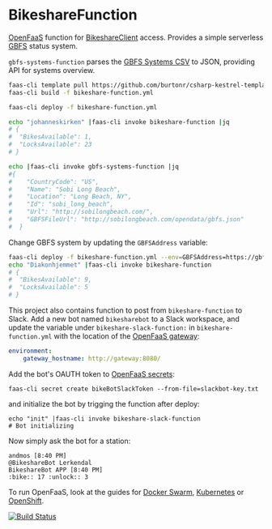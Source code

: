 BikeshareFunction
===

[OpenFaaS](https://www.openfaas.com/) function for [BikeshareClient](https://github.com/andmos/BikeshareClient) access.
Provides a simple serverless [GBFS](https://github.com/NABSA/gbfs) status system.

`gbfs-systems-function` parses the [GBFS Systems CSV](https://raw.githubusercontent.com/NABSA/gbfs/master/systems.csv) to JSON, providing API for systems overview.

```bash
faas-cli template pull https://github.com/burtonr/csharp-kestrel-template
faas-cli build -f bikeshare-function.yml

faas-cli deploy -f bikeshare-function.yml

echo "johanneskirken" |faas-cli invoke bikeshare-function |jq
# {
#  "BikesAvailable": 1,
#  "LocksAvailable": 23
# }

echo |faas-cli invoke gbfs-systems-function |jq
#{
#    "CountryCode": "US",
#    "Name": "Sobi Long Beach",
#    "Location": "Long Beach, NY",
#    "Id": "sobi_long_beach",
#    "Url": "http://sobilongbeach.com/",
#    "GBFSFileUrl": "http://sobilongbeach.com/opendata/gbfs.json"
#  }
```

Change GBFS system by updating the `GBFSAddress` variable:

```bash
faas-cli deploy -f bikeshare-function.yml --env=GBFSAddress=https://gbfs.urbansharing.com/oslobysykkel.no/gbfs.json update=true
echo "Diakonhjemmet" |faas-cli invoke bikeshare-function
# {
#  "BikesAvailable": 9,
#  "LocksAvailable": 5
# }
```

This project also contains function to post from `bikeshare-function` to Slack. Add a new bot named `bikesharebot` to a Slack workspace, and update the variable under `bikeshare-slack-function:` in `bikeshare-function.yml` with the location of the [OpenFaaS gateway](https://github.com/openfaas/workshop/blob/master/lab4.md#call-one-function-from-another):

```yaml
environment:
    gateway_hostname: http://gateway:8080/
```

Add the bot's OAUTH token to [OpenFaaS secrets](https://docs.openfaas.com/reference/secrets/):

```shell
faas-cli secret create bikeBotSlackToken --from-file=slackbot-key.txt
```

and initialize the bot by trigging the function after deploy:

```shell
echo "init" |faas-cli invoke bikeshare-slack-function
# Bot initializing
```

Now simply ask the bot for a station:

```shell
andmos [8:40 PM]
@BikeshareBot Lerkendal
BikeshareBot APP [8:40 PM]
:bike:: 17 :unlock:: 3
```

To run OpenFaaS, look at the guides for [Docker Swarm](https://docs.openfaas.com/deployment/docker-swarm/), [Kubernetes](https://docs.openfaas.com/deployment/kubernetes/) or [OpenShift](https://docs.openfaas.com/deployment/openshift/).

[![Build Status](https://travis-ci.org/andmos/BikeshareFunction.svg?branch=master)](https://travis-ci.org/andmos/BikeshareFunction)